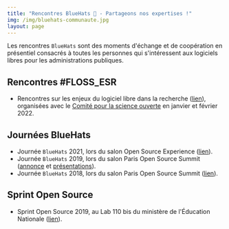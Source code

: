 ```yaml
---
title: "Rencontres BlueHats 🧢 - Partageons nos expertises !"
img: /img/bluehats-communaute.jpg
layout: page
---
```


Les rencontres `BlueHats` sont des moments d'échange et de coopération en présentiel consacrés à toutes les personnes qui s'intéressent aux logiciels libres pour les administrations publiques.

## Rencontres #FLOSS_ESR

- Rencontres sur les enjeux du logiciel libre dans la recherche ([lien](/rencontres/floss-esr-2022)), organisées avec le [Comité pour la science ouverte](https://www.ouvrirlascience.fr/) en janvier et février 2022.

## Journées BlueHats

- Journée `BlueHats` 2021, lors du salon Open Source Experience ([lien](journee-2021)).
- Journée `BlueHats` 2019, lors du salon Paris Open Source Summit ([annonce](https://www.numerique.gouv.fr/agenda/journee-bluehats-lors-du-salon-open-source-experience/) et [présentations](https://forum.etalab.gouv.fr/t/journee-bluehats-lors-du-paris-open-source-summit-le-11-decembre-2019/4614/2)).
- Journée `BlueHats` 2018, lors du salon Paris Open Source Summit ([lien](https://www.numerique.gouv.fr/agenda/lancement-rejoignez-la-communaute-blue-hats-hackers-dinteret-general/)).

## Sprint Open Source

- Sprint Open Source 2019, au Lab 110 bis du ministère de l'Éducation Nationale ([lien](https://www.numerique.gouv.fr/actualites/retour-sur-le-premier-sprint-open-source-bluehats-administration/)).
